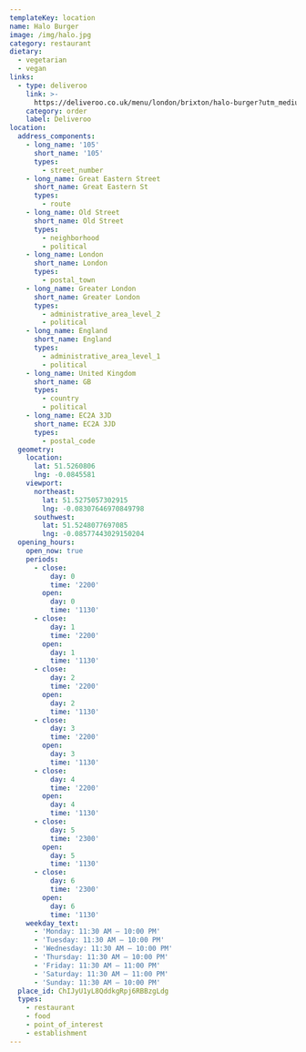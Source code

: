 ```yaml
---
templateKey: location
name: Halo Burger
image: /img/halo.jpg
category: restaurant
dietary:
  - vegetarian
  - vegan
links:
  - type: deliveroo
    link: >-
      https://deliveroo.co.uk/menu/london/brixton/halo-burger?utm_medium=affiliate&utm_source=google_maps_link
    category: order
    label: Deliveroo
location:
  address_components:
    - long_name: '105'
      short_name: '105'
      types:
        - street_number
    - long_name: Great Eastern Street
      short_name: Great Eastern St
      types:
        - route
    - long_name: Old Street
      short_name: Old Street
      types:
        - neighborhood
        - political
    - long_name: London
      short_name: London
      types:
        - postal_town
    - long_name: Greater London
      short_name: Greater London
      types:
        - administrative_area_level_2
        - political
    - long_name: England
      short_name: England
      types:
        - administrative_area_level_1
        - political
    - long_name: United Kingdom
      short_name: GB
      types:
        - country
        - political
    - long_name: EC2A 3JD
      short_name: EC2A 3JD
      types:
        - postal_code
  geometry:
    location:
      lat: 51.5260806
      lng: -0.0845581
    viewport:
      northeast:
        lat: 51.5275057302915
        lng: -0.08307646970849798
      southwest:
        lat: 51.5248077697085
        lng: -0.08577443029150204
  opening_hours:
    open_now: true
    periods:
      - close:
          day: 0
          time: '2200'
        open:
          day: 0
          time: '1130'
      - close:
          day: 1
          time: '2200'
        open:
          day: 1
          time: '1130'
      - close:
          day: 2
          time: '2200'
        open:
          day: 2
          time: '1130'
      - close:
          day: 3
          time: '2200'
        open:
          day: 3
          time: '1130'
      - close:
          day: 4
          time: '2200'
        open:
          day: 4
          time: '1130'
      - close:
          day: 5
          time: '2300'
        open:
          day: 5
          time: '1130'
      - close:
          day: 6
          time: '2300'
        open:
          day: 6
          time: '1130'
    weekday_text:
      - 'Monday: 11:30 AM – 10:00 PM'
      - 'Tuesday: 11:30 AM – 10:00 PM'
      - 'Wednesday: 11:30 AM – 10:00 PM'
      - 'Thursday: 11:30 AM – 10:00 PM'
      - 'Friday: 11:30 AM – 11:00 PM'
      - 'Saturday: 11:30 AM – 11:00 PM'
      - 'Sunday: 11:30 AM – 10:00 PM'
  place_id: ChIJyU1yL8QddkgRpj6RBBzgLdg
  types:
    - restaurant
    - food
    - point_of_interest
    - establishment
---
```

